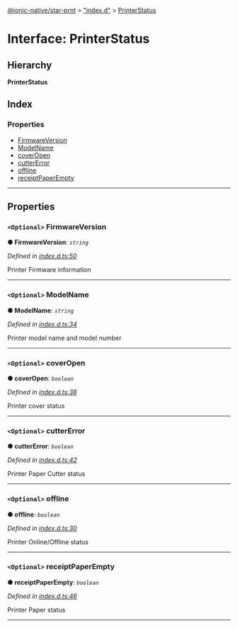 [@ionic-native/star-prnt](../README.md) > ["index.d"](../modules/_index_d_.md) > [PrinterStatus](../interfaces/_index_d_.printerstatus.md)

# Interface: PrinterStatus

## Hierarchy

**PrinterStatus**

## Index

### Properties

* [FirmwareVersion](_index_d_.printerstatus.md#firmwareversion)
* [ModelName](_index_d_.printerstatus.md#modelname)
* [coverOpen](_index_d_.printerstatus.md#coveropen)
* [cutterError](_index_d_.printerstatus.md#cuttererror)
* [offline](_index_d_.printerstatus.md#offline)
* [receiptPaperEmpty](_index_d_.printerstatus.md#receiptpaperempty)

---

## Properties

<a id="firmwareversion"></a>

### `<Optional>` FirmwareVersion

**●  FirmwareVersion**:  *`string`* 

*Defined in [index.d.ts:50](https://github.com/infoxicator/StarprnDemoIonicV2/blob/985c5ea/star-prnt/index.d.ts#L50)*

Printer Firmware information

___

<a id="modelname"></a>

### `<Optional>` ModelName

**●  ModelName**:  *`string`* 

*Defined in [index.d.ts:34](https://github.com/infoxicator/StarprnDemoIonicV2/blob/985c5ea/star-prnt/index.d.ts#L34)*

Printer model name and model number

___

<a id="coveropen"></a>

### `<Optional>` coverOpen

**●  coverOpen**:  *`boolean`* 

*Defined in [index.d.ts:38](https://github.com/infoxicator/StarprnDemoIonicV2/blob/985c5ea/star-prnt/index.d.ts#L38)*

Printer cover status

___

<a id="cuttererror"></a>

### `<Optional>` cutterError

**●  cutterError**:  *`boolean`* 

*Defined in [index.d.ts:42](https://github.com/infoxicator/StarprnDemoIonicV2/blob/985c5ea/star-prnt/index.d.ts#L42)*

Printer Paper Cutter status

___

<a id="offline"></a>

### `<Optional>` offline

**●  offline**:  *`boolean`* 

*Defined in [index.d.ts:30](https://github.com/infoxicator/StarprnDemoIonicV2/blob/985c5ea/star-prnt/index.d.ts#L30)*

Printer Online/Offline status

___

<a id="receiptpaperempty"></a>

### `<Optional>` receiptPaperEmpty

**●  receiptPaperEmpty**:  *`boolean`* 

*Defined in [index.d.ts:46](https://github.com/infoxicator/StarprnDemoIonicV2/blob/985c5ea/star-prnt/index.d.ts#L46)*

Printer Paper status

___

